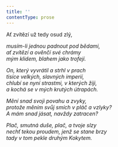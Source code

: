 ```yaml
---
title: ''
contentType: prose
---
```


<section>

Ať zvítězí už tedy osud zlý,

_musím-li jednou padnout pod bědami,  
ať zvítězí a ověnčí své chrámy  
mým klidem, blahem jako trofejí._

</section>

<section>

_On, který vyvrátil a strhl v prach  
tisíce velkých, slavných imperií,  
chlubí se nyní strastmi, v kterých žiji,  
a kochá se v mých krutých útrapách._

</section>

<section>

_Mění snad svoji povahu a zvyky,  
protože měním svůj smích v pláč a vzlyky?  
A mám snad jásat, navždy zatracen?_

</section>

<section>

_Plač, smutná duše, plač, a tvoje slzy  
nechť tekou proudem, jenž se stane brzy  
tady v tom pekle druhým Kokytem._

</section>
